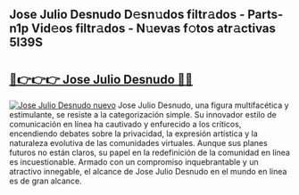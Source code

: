 ## Jose Julio Desnudo D𝚎sn𝚞dos filtr𝚊dos - Parts-n1p Vid𝚎os filtr𝚊dos - N𝚞evas f𝚘tos atr𝚊ctivas 5l39S

# <h2><a href="http://mb0ozm.tromn.icu/?c=Jose+Julio+Desnudo">🔗👉👉👉 Jose Julio Desnudo 🔗🔗</a></h2>

[![Jose Julio Desnudo nuevo](https://i.imgur.com/pEAQMta.gif)](http://mb0ozm.tromn.icu/?c=Jose+Julio+Desnudo)
Jose Julio Desnudo, una figura multifacética y estimulante, se resiste a la categorización simple. Su innovador estilo de comunicación en línea ha cautivado y enfurecido a los críticos, encendiendo debates sobre la privacidad, la expresión artística y la naturaleza evolutiva de las comunidades virtuales. Aunque sus planes futuros no están claros, su papel en la redefinición de la comunidad en línea es incuestionable. Armado con un compromiso inquebrantable y un atractivo innegable, el alcance de Jose Julio Desnudo en el mundo en línea es de gran alcance.
